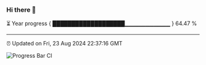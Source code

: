 ### Hi there 👋

⏳ Year progress { ███████████████████▁▁▁▁▁▁▁▁▁▁▁ } 64.47 %

---

⏰ Updated on Fri, 23 Aug 2024 22:37:16 GMT

![Progress Bar CI](https://github.com/IshwaranRudhara/GIT-ACTION/workflows/Progress%20Bar%20CI/badge.svg)
